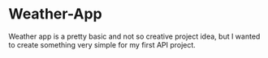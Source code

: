 # Weather-App

Weather app is a pretty basic and not so creative project idea, but I wanted to create something very simple for my first API project.

